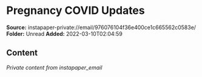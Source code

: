 # Pregnancy COVID Updates

**Source:** instapaper-private://email/976076104f36e400ce1c665562c0583e/
**Folder:** Unread
**Added:** 2022-03-10T02:04:59




## Content
*Private content from instapaper_email*
